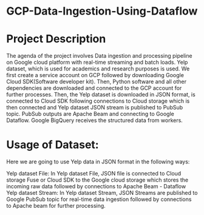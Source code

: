 # GCP-Data-Ingestion-Using-Dataflow

# Project Description
The agenda of the project involves Data ingestion and processing pipeline on Google cloud platform with real-time streaming and batch loads. Yelp dataset, which is used for academics and research purposes is used. We first create a service account on GCP followed by downloading Google Cloud SDK(Software developer kit). Then, Python software and all other dependencies are downloaded and connected to the GCP account for further processes. Then, the Yelp dataset is downloaded in JSON format, is connected to Cloud SDK following connections to Cloud storage which is then connected  and Yelp dataset JSON stream is published to PubSub topic. PubSub outputs are Apache Beam and connecting to Google Dataflow. Google BigQuery receives the structured data from workers. 

# Usage of Dataset:
Here we are going to use Yelp data in JSON format in the following ways:

Yelp dataset File: In Yelp dataset File, JSON file is connected to Cloud storage Fuse or Cloud SDK to the Google cloud storage which stores the incoming raw data followed by connections to  Apache Beam - Dataflow
Yelp dataset Stream: In Yelp dataset Stream, JSON Streams are published to Google PubSub topic for real-time data ingestion followed by connections to Apache beam for further processing.
